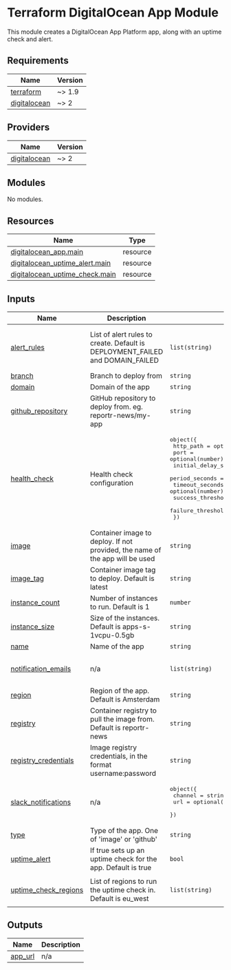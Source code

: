 # Terraform DigitalOcean App Module

This module creates a DigitalOcean App Platform app, along with an uptime check and alert.

<!-- BEGIN_TF_DOCS -->
## Requirements

| Name | Version |
|------|---------|
| <a name="requirement_terraform"></a> [terraform](#requirement\_terraform) | ~> 1.9 |
| <a name="requirement_digitalocean"></a> [digitalocean](#requirement\_digitalocean) | ~> 2 |

## Providers

| Name | Version |
|------|---------|
| <a name="provider_digitalocean"></a> [digitalocean](#provider\_digitalocean) | ~> 2 |

## Modules

No modules.

## Resources

| Name | Type |
|------|------|
| [digitalocean_app.main](https://registry.terraform.io/providers/digitalocean/digitalocean/latest/docs/resources/app) | resource |
| [digitalocean_uptime_alert.main](https://registry.terraform.io/providers/digitalocean/digitalocean/latest/docs/resources/uptime_alert) | resource |
| [digitalocean_uptime_check.main](https://registry.terraform.io/providers/digitalocean/digitalocean/latest/docs/resources/uptime_check) | resource |

## Inputs

| Name | Description | Type | Default | Required |
|------|-------------|------|---------|:--------:|
| <a name="input_alert_rules"></a> [alert\_rules](#input\_alert\_rules) | List of alert rules to create. Default is DEPLOYMENT\_FAILED and DOMAIN\_FAILED | `list(string)` | <pre>[<br/>  "DEPLOYMENT_FAILED",<br/>  "DOMAIN_FAILED"<br/>]</pre> | no |
| <a name="input_branch"></a> [branch](#input\_branch) | Branch to deploy from | `string` | `"main"` | no |
| <a name="input_domain"></a> [domain](#input\_domain) | Domain of the app | `string` | `null` | no |
| <a name="input_github_repository"></a> [github\_repository](#input\_github\_repository) | GitHub repository to deploy from. eg. reportr-news/my-app | `string` | `null` | no |
| <a name="input_health_check"></a> [health\_check](#input\_health\_check) | Health check configuration | <pre>object({<br/>    http_path             = optional(string)<br/>    port                  = optional(number)<br/>    initial_delay_seconds = optional(number)<br/>    period_seconds        = optional(number)<br/>    timeout_seconds       = optional(number)<br/>    success_threshold     = optional(number)<br/>    failure_threshold     = optional(number)<br/>  })</pre> | `null` | no |
| <a name="input_image"></a> [image](#input\_image) | Container image to deploy. If not provided, the name of the app will be used | `string` | `null` | no |
| <a name="input_image_tag"></a> [image\_tag](#input\_image\_tag) | Container image tag to deploy. Default is latest | `string` | `"latest"` | no |
| <a name="input_instance_count"></a> [instance\_count](#input\_instance\_count) | Number of instances to run. Default is 1 | `number` | `1` | no |
| <a name="input_instance_size"></a> [instance\_size](#input\_instance\_size) | Size of the instances. Default is apps-s-1vcpu-0.5gb | `string` | `"apps-s-1vcpu-0.5gb"` | no |
| <a name="input_name"></a> [name](#input\_name) | Name of the app | `string` | n/a | yes |
| <a name="input_notification_emails"></a> [notification\_emails](#input\_notification\_emails) | n/a | `list(string)` | <pre>[<br/>  "notifications@example.com"<br/>]</pre> | no |
| <a name="input_region"></a> [region](#input\_region) | Region of the app. Default is Amsterdam | `string` | `"ams"` | no |
| <a name="input_registry"></a> [registry](#input\_registry) | Container registry to pull the image from. Default is reportr-news | `string` | `"reportr-news"` | no |
| <a name="input_registry_credentials"></a> [registry\_credentials](#input\_registry\_credentials) | Image registry credentials, in the format username:password | `string` | `null` | no |
| <a name="input_slack_notifications"></a> [slack\_notifications](#input\_slack\_notifications) | n/a | <pre>object({<br/>    channel = string<br/>    url     = optional(string)<br/>  })</pre> | `null` | no |
| <a name="input_type"></a> [type](#input\_type) | Type of the app. One of 'image' or 'github' | `string` | `"image"` | no |
| <a name="input_uptime_alert"></a> [uptime\_alert](#input\_uptime\_alert) | If true sets up an uptime check for the app. Default is true | `bool` | `true` | no |
| <a name="input_uptime_check_regions"></a> [uptime\_check\_regions](#input\_uptime\_check\_regions) | List of regions to run the uptime check in. Default is eu\_west | `list(string)` | <pre>[<br/>  "eu_west"<br/>]</pre> | no |

## Outputs

| Name | Description |
|------|-------------|
| <a name="output_app_url"></a> [app\_url](#output\_app\_url) | n/a |
<!-- END_TF_DOCS -->
